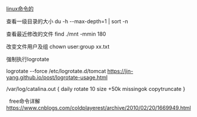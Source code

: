 [linux命令的](http://man.linuxde.net/)

查看一级目录的大小
du -h --max-depth=1 | sort -n


查看最近修改的文件
find ./mnt  -mmin 180

改变文件用户及组
chown user:group xx.txt


强制执行logrotate

logrotate --force /etc/logrotate.d/tomcat
https://jin-yang.github.io/post/logrotate-usage.html

/var/log/catalina.out {
        daily
       rotate 10
       size +50k
       missingok
        copytruncate
   }
   
   
   free命令详解 https://www.cnblogs.com/coldplayerest/archive/2010/02/20/1669949.html          
   
